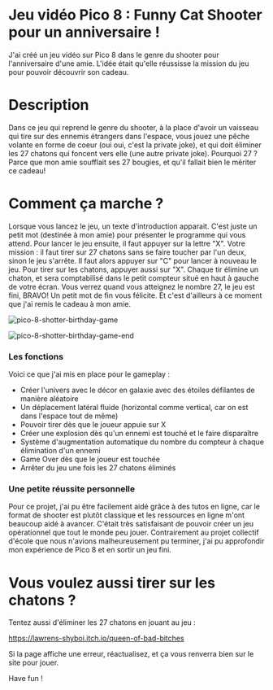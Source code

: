 # Jeu vidéo Pico 8 : Funny Cat Shooter pour un anniversaire !

J'ai créé un jeu vidéo sur Pico 8 dans le genre du shooter pour l'anniversaire d'une amie.
L'idée était qu'elle réussisse la mission du jeu pour pouvoir découvrir son cadeau.

# Description

Dans ce jeu qui reprend le genre du shooter, à la place d'avoir un vaisseau qui tire sur des ennemis étrangers dans l'espace, vous jouez une pêche volante en forme de coeur (oui oui, c'est la private joke), et qui doit éliminer les 27 chatons qui foncent vers elle (une autre private joke).
Pourquoi 27 ? Parce que mon amie soufflait ses 27 bougies, et qu'il fallait bien le mériter ce cadeau!

# Comment ça marche ?

Lorsque vous lancez le jeu, un texte d'introduction apparait. C'est juste un petit mot (destinée à mon amie) pour présenter le programme qui vous attend.
Pour lancer le jeu ensuite, il faut appuyer sur la lettre "X". 
Votre mission : il faut tirer sur 27 chatons sans se faire toucher par l'un deux, sinon le jeu s'arrête.
Il faut alors appuyer sur "C" pour lancer à nouveau le jeu.
Pour tirer sur les chatons, appuyer aussi sur "X". Chaque tir élimine un chaton, et sera comptabilisé dans le petit compteur situé en haut à gauche de votre écran.
Vous verrez quand vous atteignez le nombre 27, le jeu est fini, BRAVO!
Un petit mot de fin vous félicite.
Et c'est d'ailleurs à ce moment que j'ai remis le cadeau à mon amie.

![pico-8-shotter-birthday-game](https://github.com/apolline-diaz/Pico-8-Shooter-Birthday-Video-Game/assets/146845437/1eb29c89-ab2d-4790-8e33-71b0c3bc21f6)


![pico-8-shotter-birthday-game-end](https://github.com/apolline-diaz/Pico-8-Shooter-Birthday-Video-Game/assets/146845437/13d56d09-2d8e-4f26-a859-9a1ee63fb88d)


### Les fonctions

Voici ce que j'ai mis en place pour le gameplay :
- Créer l'univers avec le décor en galaxie avec des étoiles défilantes de manière aléatoire
- Un déplacement latéral fluide (horizontal comme vertical, car on est dans l'espace tout de même)
- Pouvoir tirer dès que le joueur appuie sur X
- Créer une explosion dès qu'un ennemi est touché et le faire disparaître
- Système d'augmentation automatique du nombre du compteur à chaque élimination d'un ennemi
- Game Over dès que le joueur est touchée
- Arrêter du jeu une fois les 27 chatons éliminés

### Une petite réussite personnelle

Pour ce projet, j'ai pu être facilement aidé grâce à des tutos en ligne, car le format de shooter est plutôt classique et les ressources en ligne m'ont beaucoup aidé à avancer.
C'était très satisfaisant de pouvoir créer un jeu opérationnel que tout le monde peu jouer.
Contrairement au projet collectif d'école que nous n'avions malheureusement pu terminer, j'ai pu approfondir mon expérience de Pico 8 et en sortir un jeu fini.

# Vous voulez aussi tirer sur les chatons ?

Tentez aussi d'éliminer les 27 chatons en jouant au jeu :

https://lawrens-shyboi.itch.io/queen-of-bad-bitches

Si la page affiche une erreur, réactualisez, et ça vous renverra bien sur le site pour jouer.

Have fun !
